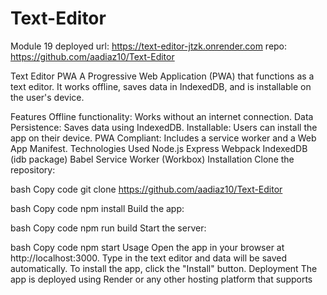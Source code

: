 # Text-Editor
Module 19
deployed url: https://text-editor-jtzk.onrender.com
repo: https://github.com/aadiaz10/Text-Editor

Text Editor PWA
A Progressive Web Application (PWA) that functions as a text editor. It works offline, saves data in IndexedDB, and is installable on the user's device.

Features
Offline functionality: Works without an internet connection.
Data Persistence: Saves data using IndexedDB.
Installable: Users can install the app on their device.
PWA Compliant: Includes a service worker and a Web App Manifest.
Technologies Used
Node.js
Express
Webpack
IndexedDB (idb package)
Babel
Service Worker (Workbox)
Installation
Clone the repository:

bash
Copy code
git clone https://github.com/aadiaz10/Text-Editor

bash
Copy code
npm install
Build the app:

bash
Copy code
npm run build
Start the server:

bash
Copy code
npm start
Usage
Open the app in your browser at http://localhost:3000.
Type in the text editor and data will be saved automatically.
To install the app, click the "Install" button.
Deployment
The app is deployed using Render or any other hosting platform that supports
